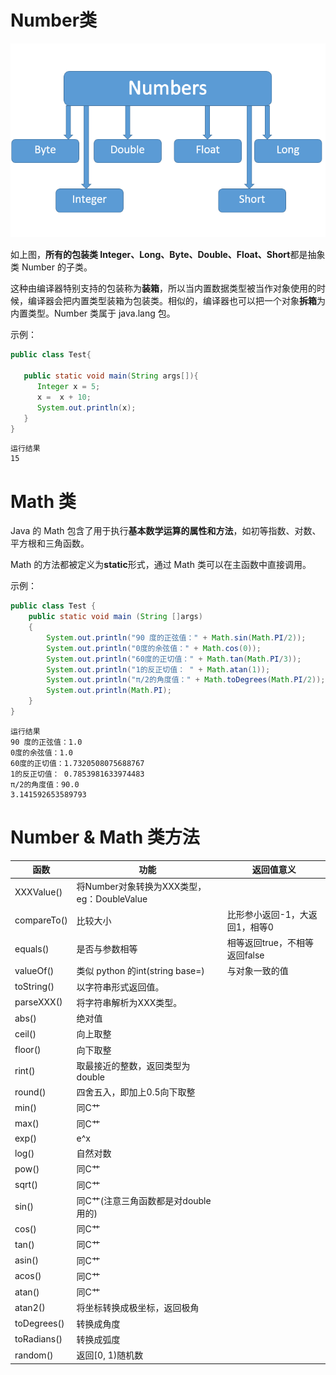 # Number类
![relation graph](../../Source/NumberClass.png)

如上图，**所有的包装类 Integer、Long、Byte、Double、Float、Short**都是抽象类 Number 的子类。

这种由编译器特别支持的包装称为**装箱**，所以当内置数据类型被当作对象使用的时候，编译器会把内置类型装箱为包装类。相似的，编译器也可以把一个对象**拆箱**为内置类型。Number 类属于 java.lang 包。

示例：
```java
public class Test{
 
   public static void main(String args[]){
      Integer x = 5;
      x =  x + 10;
      System.out.println(x); 
   }
}
```
```
运行结果
15
```

# Math 类
Java 的 Math 包含了用于执行**基本数学运算的属性和方法**，如初等指数、对数、平方根和三角函数。

Math 的方法都被定义为**static**形式，通过 Math 类可以在主函数中直接调用。

示例：
```java
public class Test {  
    public static void main (String []args)  
    {  
        System.out.println("90 度的正弦值：" + Math.sin(Math.PI/2));  
        System.out.println("0度的余弦值：" + Math.cos(0));  
        System.out.println("60度的正切值：" + Math.tan(Math.PI/3));  
        System.out.println("1的反正切值： " + Math.atan(1));  
        System.out.println("π/2的角度值：" + Math.toDegrees(Math.PI/2));  
        System.out.println(Math.PI);  
    }  
}
```
```
运行结果
90 度的正弦值：1.0
0度的余弦值：1.0
60度的正切值：1.7320508075688767
1的反正切值： 0.7853981633974483
π/2的角度值：90.0
3.141592653589793
```

# Number & Math 类方法
| 函数 | 功能 | 返回值意义 |
| --- | --- | --- |
| XXXValue() | 将Number对象转换为XXX类型，eg：DoubleValue 
| compareTo() | 比较大小 | 比形参小返回-1，大返回1，相等0 |
| equals() | 是否与参数相等 | 相等返回true，不相等返回false |
| valueOf() | 类似 python 的int(string base=) | 与对象一致的值 |
| toString() | 以字符串形式返回值。
| parseXXX() | 将字符串解析为XXX类型。
| abs() | 绝对值 
| ceil() | 向上取整 
| floor() | 向下取整 
| rint() | 取最接近的整数，返回类型为double 
| round() | 四舍五入，即加上0.5向下取整 
| min() | 同C艹
| max() | 同C艹
| exp() | e^x 
| log() | 自然对数
| pow() | 同C艹
| sqrt() | 同C艹
| sin() | 同C艹(注意三角函数都是对double用的)
| cos() | 同C艹
| tan() | 同C艹
| asin() | 同C艹
| acos() | 同C艹
| atan() | 同C艹
| atan2() | 将坐标转换成极坐标，返回极角
| toDegrees() | 转换成角度
| toRadians() | 转换成弧度
| random() | 返回[0, 1)随机数

